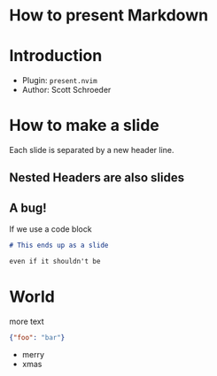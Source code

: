 # How to present Markdown

# Introduction

- Plugin: `present.nvim`
- Author: Scott Schroeder

# How to make a slide

Each slide is separated by a new header line.

## Nested Headers are also slides

## A bug!

If we use a code block

```markdown
# This ends up as a slide

even if it shouldn't be
```

# World
more text

```json
{"foo": "bar"}
```
- merry
- xmas
